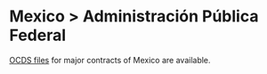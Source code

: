 # Mexico > Administración Pública Federal

[OCDS files](https://datos.gob.mx/busca/dataset/concentrado-de-contrataciones-abiertas-de-la-apf) for major contracts of Mexico are available.


